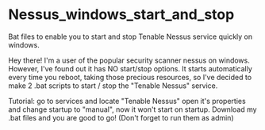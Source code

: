 # Nessus_windows_start_and_stop
Bat files to enable you to start and stop Tenable Nessus service quickly on windows.

Hey there! I'm a user of the popular security scanner nessus on windows. However, I've found out it has NO start/stop options. It starts automatically every time you reboot, taking those precious resources, so I've decided to make 2 .bat scripts to start / stop the "Tenable Nessus" service. 

Tutorial: go to services and locate "Tenable Nessus" open it's properties and change startup to "manual", now it won't start on startup. Download my .bat files and you are good to go! (Don't forget to run them as admin)
